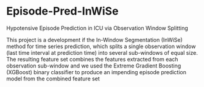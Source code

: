 # Episode-Pred-InWiSe
Hypotensive Episode Prediction in ICU via Observation Window Splitting

This project is a development if the In-Window Segmentation (InWiSe) method for time series prediction, which splits a single observation window (last time interval at prediction time) into several sub-windows of equal size. The resulting feature set combines the features extracted from each observation sub-window and we used the Extreme Gradient Boosting (XGBoost) binary classifier to produce an impending episode prediction model from the combined feature set
